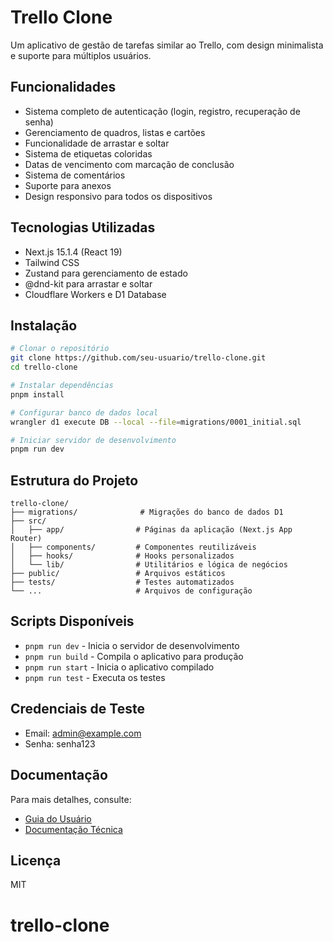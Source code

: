 # Trello Clone

Um aplicativo de gestão de tarefas similar ao Trello, com design minimalista e suporte para múltiplos usuários.

## Funcionalidades

- Sistema completo de autenticação (login, registro, recuperação de senha)
- Gerenciamento de quadros, listas e cartões
- Funcionalidade de arrastar e soltar
- Sistema de etiquetas coloridas
- Datas de vencimento com marcação de conclusão
- Sistema de comentários
- Suporte para anexos
- Design responsivo para todos os dispositivos

## Tecnologias Utilizadas

- Next.js 15.1.4 (React 19)
- Tailwind CSS
- Zustand para gerenciamento de estado
- @dnd-kit para arrastar e soltar
- Cloudflare Workers e D1 Database

## Instalação

```bash
# Clonar o repositório
git clone https://github.com/seu-usuario/trello-clone.git
cd trello-clone

# Instalar dependências
pnpm install

# Configurar banco de dados local
wrangler d1 execute DB --local --file=migrations/0001_initial.sql

# Iniciar servidor de desenvolvimento
pnpm run dev
```

## Estrutura do Projeto

```
trello-clone/
├── migrations/              # Migrações do banco de dados D1
├── src/
│   ├── app/                # Páginas da aplicação (Next.js App Router)
│   ├── components/         # Componentes reutilizáveis
│   ├── hooks/              # Hooks personalizados
│   └── lib/                # Utilitários e lógica de negócios
├── public/                 # Arquivos estáticos
├── tests/                  # Testes automatizados
└── ...                     # Arquivos de configuração
```

## Scripts Disponíveis

- `pnpm run dev` - Inicia o servidor de desenvolvimento
- `pnpm run build` - Compila o aplicativo para produção
- `pnpm run start` - Inicia o aplicativo compilado
- `pnpm run test` - Executa os testes

## Credenciais de Teste

- Email: admin@example.com
- Senha: senha123

## Documentação

Para mais detalhes, consulte:
- [Guia do Usuário](./GUIA_USUARIO.md)
- [Documentação Técnica](./DOCUMENTACAO_TECNICA.md)

## Licença

MIT
# trello-clone
